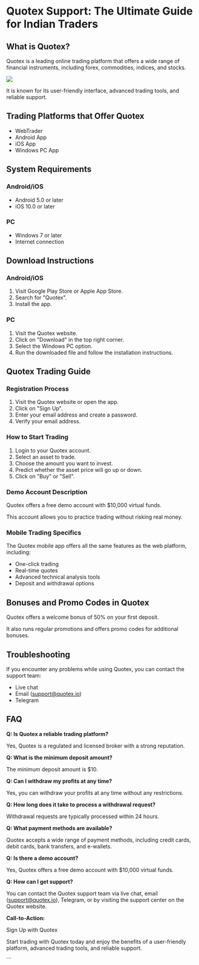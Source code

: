 # Quotex Support: The Ultimate Guide for Indian Traders

## What is Quotex?

Quotex is a leading online trading platform that offers a wide range of
financial instruments, including forex, commodities, indices, and
stocks.

[![](https://static.quotex.io/files/4_en/300_250.jpg)](https://traff.sbs/brokerqxlid)

It is known for its user-friendly interface, advanced trading tools, and
reliable support.

## Trading Platforms that Offer Quotex

-   WebTrader
-   Android App
-   iOS App
-   Windows PC App

## System Requirements

### Android/iOS

-   Android 5.0 or later
-   iOS 10.0 or later

### PC

-   Windows 7 or later
-   Internet connection

## Download Instructions

### Android/iOS

1.  Visit Google Play Store or Apple App Store.
2.  Search for "Quotex".
3.  Install the app.

### PC

1.  Visit the Quotex website.
2.  Click on "Download" in the top right corner.
3.  Select the Windows PC option.
4.  Run the downloaded file and follow the installation instructions.

## Quotex Trading Guide

### Registration Process

1.  Visit the Quotex website or open the app.
2.  Click on "Sign Up".
3.  Enter your email address and create a password.
4.  Verify your email address.

### How to Start Trading

1.  Login to your Quotex account.
2.  Select an asset to trade.
3.  Choose the amount you want to invest.
4.  Predict whether the asset price will go up or down.
5.  Click on "Buy" or "Sell".

### Demo Account Description

Quotex offers a free demo account with \$10,000 virtual funds.

This account allows you to practice trading without risking real money.

### Mobile Trading Specifics

The Quotex mobile app offers all the same features as the web platform,
including:

-   One-click trading
-   Real-time quotes
-   Advanced technical analysis tools
-   Deposit and withdrawal options

## Bonuses and Promo Codes in Quotex

Quotex offers a welcome bonus of 50% on your first deposit.

It also runs regular promotions and offers promo codes for additional
bonuses.

## Troubleshooting

If you encounter any problems while using Quotex, you can contact the
support team:

-   Live chat
-   Email (support@quotex.io)
-   Telegram

## FAQ

**Q: Is Quotex a reliable trading platform?**

Yes, Quotex is a regulated and licensed broker with a strong reputation.

**Q: What is the minimum deposit amount?**

The minimum deposit amount is \$10.

**Q: Can I withdraw my profits at any time?**

Yes, you can withdraw your profits at any time without any restrictions.

**Q: How long does it take to process a withdrawal request?**

Withdrawal requests are typically processed within 24 hours.

**Q: What payment methods are available?**

Quotex accepts a wide range of payment methods, including credit cards,
debit cards, bank transfers, and e-wallets.

**Q: Is there a demo account?**

Yes, Quotex offers a free demo account with \$10,000 virtual funds.

**Q: How can I get support?**

You can contact the Quotex support team via live chat, email
(support@quotex.io), Telegram, or by visiting the support center on the
Quotex website.

**Call-to-Action:**

Sign Up with Quotex

Start trading with Quotex today and enjoy the benefits of a
user-friendly platform, advanced trading tools, and reliable support.

\`\`\`

